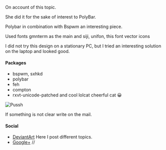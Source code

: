 On account of this topic.

She did it for the sake of interest to PolyBar.

Polybar in combination with Bspwm an interesting piece.

Used fonts gmnterm as the main and siji, unifon, this font vector icons

I did not try this design on a stationary PC, but I tried an interesting solution on the laptop and looked good.

#### Packages
* bspwm, sxhkd
* polybar
* feh
* compton
* rxvt-unicode-patched and cool lolcat сheerful cat 😀

![Pussh](https://github.com/appath/dotfiles/blob/master/bspwm_dotfiles_pussh/0_21_58.png)

If something is not clear write on the mail.

#### Social

* [DeviantArt](http://boris241.deviantart.com/) Here I post different topics.
* [Google+](https://plus.google.com/u/0/106782122945207734872) //
